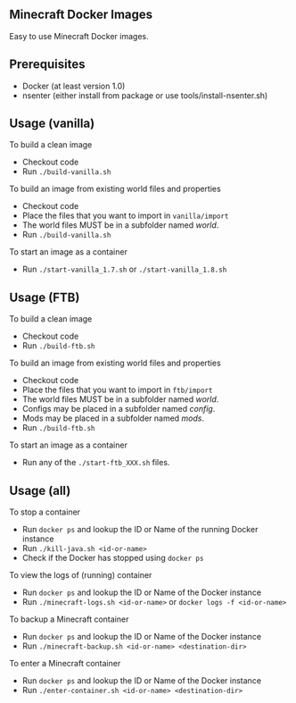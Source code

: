 Minecraft Docker Images
-----------------------

Easy to use Minecraft Docker images.

Prerequisites
-------------

* Docker (at least version 1.0)
* nsenter (either install from package or use tools/install-nsenter.sh)

Usage (vanilla)
---------------
To build a clean image
* Checkout code
* Run `./build-vanilla.sh`

To build an image from existing world files and properties
* Checkout code
* Place the files that you want to import in `vanilla/import`
 * The world files MUST be in a subfolder named *world*.
* Run `./build-vanilla.sh`

To start an image as a container
* Run `./start-vanilla_1.7.sh` or `./start-vanilla_1.8.sh`

Usage (FTB)
-----------
To build a clean image
* Checkout code
* Run `./build-ftb.sh`

To build an image from existing world files and properties
* Checkout code
* Place the files that you want to import in `ftb/import`
 * The world files MUST be in a subfolder named *world*.
 * Configs may be placed in a subfolder named *config*.
 * Mods may be placed in a subfolder named *mods*.
* Run `./build-ftb.sh`

To start an image as a container
* Run any of the `./start-ftb_XXX.sh` files.

Usage (all)
-----------
To stop a container
* Run `docker ps` and lookup the ID or Name of the running Docker instance
* Run `./kill-java.sh <id-or-name>`
* Check if the Docker has stopped using `docker ps`

To view the logs of (running) container
* Run `docker ps` and lookup the ID or Name of the Docker instance
* Run `./minecraft-logs.sh <id-or-name>` or `docker logs -f <id-or-name>`

To backup a Minecraft container
* Run `docker ps` and lookup the ID or Name of the Docker instance
* Run `./minecraft-backup.sh <id-or-name> <destination-dir>`

To enter a Minecraft container
* Run `docker ps` and lookup the ID or Name of the Docker instance
* Run `./enter-container.sh <id-or-name> <destination-dir>`
